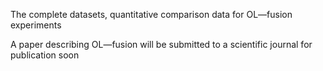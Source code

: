 The complete datasets, quantitative comparison data for OL—fusion experiments

A paper describing OL—fusion will be submitted to a scientific journal for publication soon
